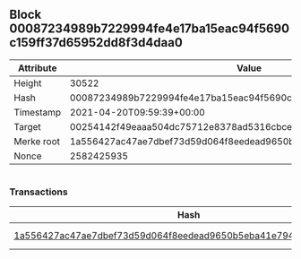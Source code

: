 ## Block 00087234989b7229994fe4e17ba15eac94f5690c159ff37d65952dd8f3d4daa0

Attribute | Value
--- | ---
Height | 30522
Hash | 00087234989b7229994fe4e17ba15eac94f5690c159ff37d65952dd8f3d4daa0
Timestamp | 2021-04-20T09:59:39+00:00
Target | 00254142f49eaaa504dc75712e8378ad5316cbcead634704b3734b6271167cc4
Merke root | 1a556427ac47ae7dbef73d59d064f8eedead9650b5eba41e7949a7763a5a7dcf
Nonce | 2582425935

```

```

### Transactions

Hash | Amount
--- | ---
[1a556427ac47ae7dbef73d59d064f8eedead9650b5eba41e7949a7763a5a7dcf](1a556427ac47ae7dbef73d59d064f8eedead9650b5eba41e7949a7763a5a7dcf.md) | 10.00000000 SKEPTI 

